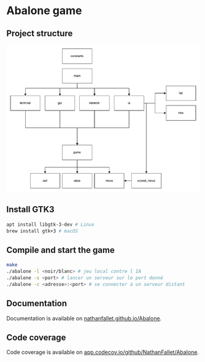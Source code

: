 # Abalone game

## Project structure

![Project structure](structure.png)

## Install GTK3

```bash
apt install libgtk-3-dev # Linux
brew install gtk+3 # macOS
```

## Compile and start the game

```bash
make
./abalone -l <noir/blanc> # jeu local contre l IA
./abalone -s <port> # lancer un serveur sur le port donné
./abalone -c <adresse>:<port> # se connecter à un serveur distant
```

## Documentation

Documentation is available on [nathanfallet.github.io/Abalone](https://nathanfallet.github.io/Abalone).

## Code coverage

Code coverage is available on [app.codecov.io/github/NathanFallet/Abalone](https://app.codecov.io/github/NathanFallet/Abalone).
